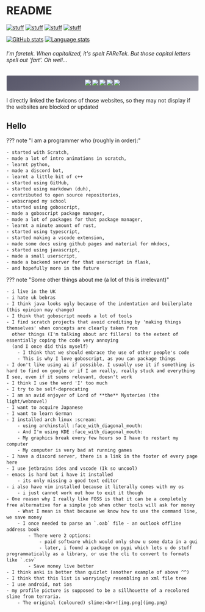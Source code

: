 # README

[![stuff](https://img.shields.io/badge/link_to-scratch-f8a937)](https://scratch.mit.edu/users/faretek1)
[![stuff](https://img.shields.io/badge/link_to-monke_place-6a4332)](https://faretek1.github.io/blog/)
[![stuff](https://img.shields.io/badge/link_to-gists-25292e)](https://gist.github.com/FAReTek1)
[![stuff](https://img.shields.io/badge/link_to-discussions-ffffff)](https://github.com/FAReTek1/faretek1/discussions)

[![GitHub stats](https://github-readme-stats.vercel.app/api?username=faretek1&theme=monokai)](https://github.com/anuraghazra/github-readme-stats)
[![Language stats](https://github-readme-stats.vercel.app/api/top-langs/?username=faretek1&layout=compact&theme=monokai)](https://github.com/anuraghazra/github-readme-stats)

###### I'm faretek. When capitalized, it's spelt FAReTek. But those capital letters spell out 'fart'. Oh well...

<!-- github-readme-stats instead of github-readme-stats-xi-flame-xcnavi3j9o -->

<div style="
background: linear-gradient(
    341deg,
    rgba(153, 152, 164, 1) 0%, 
    rgba(103, 102, 119, 1) 63%, 
    rgba(94, 93, 111, 1) 81%, 
    rgba(89, 88, 107, 1) 100%
);
border: .075rem solid #FFFFFF80;
border-radius: .2rem;
font-size: .64rem;
margin: 1.5625em 0;
padding: 0 .6rem;
text-align: center;
transition: box-shadow 125ms;
" markdown>

[![](https://scratch.mit.edu/favicon.ico)](https://scratch.mit.edu/users/faretek1/)
[![](https://github.githubassets.com/favicons/favicon.svg)](https://github.com/FAReTek1)
[![](https://cdn.prod.website-files.com/6257adef93867e50d84d30e2/62fddf0fde45a8baedcc7ee5_847541504914fd33810e70a0ea73177e%20(2)-1.png)](https://discord.com/invite/XGKV8X9hfh)
[![](https://web-cdn.bsky.app/static/favicon-32x32.png)](https://bsky.app/profile/faretek1.github.io)
[![](https://mastodon.social/packs/assets/favicon-32x32-CiQz7Niw.png)](https://mastodon.social/@retek1)

</div>


I directly linked the favicons of those websites, so they may not display if the websites are blocked or updated

## Hello

??? note "I am a programmer who (roughly in order):"

    - started with Scratch,
    - made a lot of intro animations in scratch,
    - learnt python, 
    - made a discord bot,
    - learnt a little bit of c++
    - started using GitHub,
    - started using markdown (duh),
    - contributed to open source repositories,
    - webscraped my school
    - started using goboscript,
    - made a goboscript package manager,
    - made a lot of packages for that package manager,
    - learnt a minute amount of rust,
    - started using typescript,
    - started making a vscode extension,
    - made some docs using github pages and material for mkdocs,
    - started using javascript,
    - made a small userscript,
    - made a backend server for that userscript in flask,
    - and hopefully more in the future

??? note "Some other things about me (a lot of this is irrelevant)"

    - i live in the UK
    - i hate uk bebras
    - I think java looks ugly because of the indentation and boilerplate (this opinion may change)
    - I think that goboscript needs a lot of tools
    - I find scratch projects that avoid crediting by 'making things themselves' when concepts are clearly taken from 
      other things (I'm talking about arc fillers) to the extent of essentially coping the code very annoying 
      (and I once did this myself)
        - I think that we should embrace the use of other people's code
        - This is why I love goboscript, as you can package things
    - I don't like using ai if possible. I usually use it if something is hard to find on google or if I am really, really stuck and everything I see, even if it seems relevant, doesn't work
    - I think I use the word 'I' too much
    - I try to be self-deprecating
    - I am an avid enjoyer of Lord of **the** Mysteries (the light/webnovel)
    - I want to acquire Japanese
    - I want to learn German
    - I installed arch linux :scream:
        - using archinstall :face_with_diagonal_mouth:
        - And I'm using KDE :face_with_diagonal_mouth: 
        - My graphics break every few hours so I have to restart my computer
        - My computer is very bad at running games
    - I have a discord server, there is a link in the footer of every page here
    - I use jetbrains ides and vscode (Ik so uncool)
    - emacs is hard but i have it installed
        - its only missing a good text editor
    - i also have vim installed because it literally comes with my os 
        - i just cannot work out how to exit it though
    - One reason why I really like FOSS is that it can be a completely free alternative for a simple job when other tools will ask for money
        - What I mean is that because we know how to use the command line, we save money
        - I once needed to parse an `.oab` file - an outlook offline address book
            - There were 2 options:
                - paid software which would only show u some data in a gui
                - later, i found a package on pypi which lets u do stuff programmatically as a library, or use the cli to convert to formats like `.csv`
            - Save money live better
    - I think anki is better than quizlet (another example of above ^^)
    - I think that this list is worryingly resembling an xml file tree
    - I use android, not ios
    - my profile picture is supposed to be a sillhouette of a recolored slime from terraria.
        - The original (coloured) slime:<br>![img.png](img.png)
    